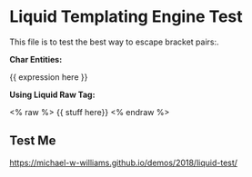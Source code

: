 # Liquid Templating Engine Test
This file is to test the best way to escape bracket pairs:.

**Char Entities:**

&#123;&#123; expression here &#125;&#125;


**Using Liquid Raw Tag:**

<% raw %> 
{{ stuff here}} 
<% endraw %>


## Test Me
<https://michael-w-williams.github.io/demos/2018/liquid-test/>
